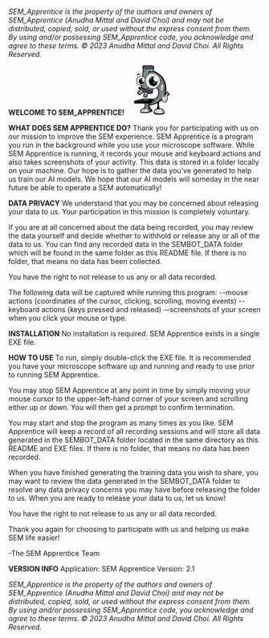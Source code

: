 
_SEM_Apprentice is the property of the authors and owners of SEM_Apprentice (Anudha Mittal and David Choi) and may not be distributed, copied, sold, or used without the express consent from them.  By using and/or possessing SEM_Apprentice code, you acknowledge and agree to these terms.  © 2023 Anudha Mittal and David Choi. All Rights Reserved._

__WELCOME TO SEM_APPRENTICE!__ 
![semapplogo](./mikey_small.png)

**WHAT DOES SEM APPRENTICE DO?**
Thank you for participating with us on our mission to improve the SEM experience.  SEM Apprentice is a program you run in the background while you use your microscope software.  While SEM Apprentice is running, it records your mouse and keyboard actions and also takes screenshots of your activity.  This data is stored in a folder locally on your machine.  Our hope is to gather the data you've generated to help us train our AI models.  We hope that our AI models will someday in the near future be able to operate a SEM automatically!

**DATA PRIVACY**
We understand that you may be concerned about releasing your data to us.  Your participation in this mission is completely voluntary.  

If you are at all concerned about the data being recorded, you may review the data yourself and decide whether to withhold or release any or all of the data to us.  You can find any recorded data in the SEMBOT_DATA folder which will be found in the same folder as this README file.  If there is no folder, that means no data has been collected.

You have the right to not release to us any or all data recorded.

The following data will be captured while running this program:
    --mouse actions (coordinates of the cursor, clicking, scrolling, moving events)
    --keyboard actions (keys pressed and released)
    --screenshots of your screen when you click your mouse or type.

**INSTALLATION**
No installation is required.  SEM Apprentice exists in a single EXE file.  

**HOW TO USE**
To run, simply double-click the EXE file.  It is recommended you have your microscope software up and running and ready to use prior to running SEM Apprentice.

You may stop SEM Apprentice at any point in time by simply moving your mouse cursor to the upper-left-hand corner of your screen and scrolling either up or down.  You will then get a prompt to confirm termination.

You may start and stop the program as many times as you like.  SEM Apprentice will keep a record of all recording sessions and will store all data generated in the SEMBOT_DATA folder located in the same directory as this README and EXE files.  If there is no folder, that means no data has been recorded.

When you have finished generating the training data you wish to share, you may want to review the data generated in the SEMBOT_DATA folder to resolve any data privacy concerns you may have before releasing the folder to us.  When you are ready to release your data to us, let us know!

You have the right to not release to us any or all data recorded.

Thank you again for choosing to participate with us and helping us make SEM life easier!

-The SEM Apprentice Team

**VERSION INFO**
Application: SEM Apprentice 
Version: 2.1

_SEM_Apprentice is the property of the authors and owners of SEM_Apprentice (Anudha Mittal and David Choi) and may not be distributed, copied, sold, or used without the express consent from them.  By using and/or possessing SEM_Apprentice code, you acknowledge and agree to these terms.  © 2023 Anudha Mittal and David Choi.  All Rights Reserved._
